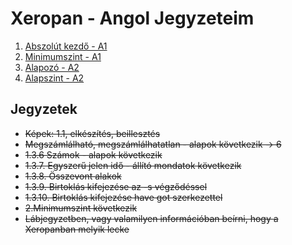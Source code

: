# Xeropan - Angol Jegyzeteim

1. [Abszolút kezdő - A1](1-Abszolut_kezdo_A1/readme.md)
2. [Minimumszint - A1](2-Minimumszint_A1/readme.md)
3. [Alapozó - A2](3-Alapozo_A2/readme.md)
4. [Alapszint - A2](4-Alapszint_A2/readme.md)

## Jegyzetek

* ~~Képek: 1.1, elkészítés, beillesztés~~
* ~~Megszámlálható, megszámlálhatatlan - alapok következik -> 6~~
* ~~1.3.6 Számok - alapok következik~~
* ~~1.3.7. Egyszerű jelen idő - állító mondatok következik~~
* ~~1.3.8. Összevont alakok~~
* ~~1.3.9. Birtoklás kifejezése az -s végződéssel~~
* ~~1.3.10. Birtoklás kifejezése have got szerkezettel~~
* ~~2.Minimumszint következik~~
* ~~Lábjegyzetben, vagy valamilyen információban beírni, hogy a Xeropanban melyik lecke~~
